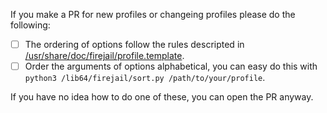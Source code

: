 If you make a PR for new profiles or changeing profiles please do the following:
 - [ ] The ordering of options follow the rules descripted in [/usr/share/doc/firejail/profile.template](https://github.com/netblue30/firejail/blob/master/etc/templates/profile.template).
 - [ ] Order the arguments of options alphabetical, you can easy do this with `python3 /lib64/firejail/sort.py /path/to/your/profile`.

If you have no idea how to do one of these, you can open the PR anyway.

